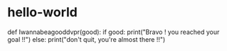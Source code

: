 # hello-world

def Iwannabeagooddvpr(good):
  if good:
    print("Bravo ! you reached your goal !!")
  else:
    print("don't quit, you're almost there !!")
